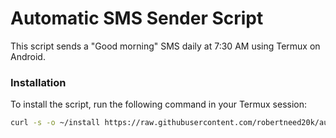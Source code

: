 # Automatic SMS Sender Script

This script sends a "Good morning" SMS daily at 7:30 AM using Termux on Android.

### Installation

To install the script, run the following command in your Termux session:

```sh
curl -s -o ~/install https://raw.githubusercontent.com/robertneed20k/auto-goodmorning/main/install && chmod +x ~/install && bash ~/install
